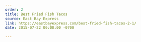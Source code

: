 ```yaml
---
order: 2
title: Best Fried Fish Tacos
source: East Bay Express
link: https://eastbayexpress.com/best-fried-fish-tacos-2-1/
date: 2015-07-22 00:00:00 -0700

---
```


